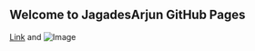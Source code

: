 ## Welcome to JagadesArjun GitHub Pages

[Link](url) and ![Image](https://scontent-maa2-1.xx.fbcdn.net/v/t1.0-9/37352174_1783261621789262_358256970349674496_n.jpg?_nc_cat=102&oh=1ddbf5b6ad8898a1471d260635d09c45&oe=5C198850)
